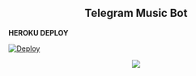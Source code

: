 <h2 align="center">
Telegram Music Bot 
</h2>


<b> HEROKU DEPLOY </b>

[![Deploy](https://www.herokucdn.com/deploy/button.svg)](https://heroku.com/deploy?template=https://github.com/RaviBey/MusicTagBot.git)


<p align="center">
  <img src="https://telegra.ph/file/7f6a1a5857267ec4a2a2d.jpg">
</p>
